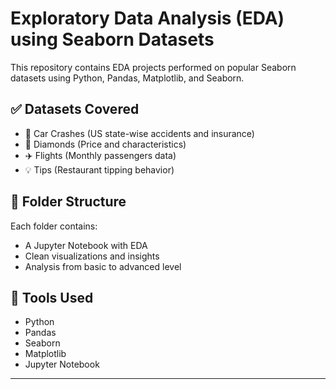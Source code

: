 # Exploratory Data Analysis (EDA) using Seaborn Datasets

This repository contains EDA projects performed on popular Seaborn datasets using Python, Pandas, Matplotlib, and Seaborn.

## ✅ Datasets Covered

- 🚗 Car Crashes (US state-wise accidents and insurance)
- 💎 Diamonds (Price and characteristics)
- ✈️ Flights (Monthly passengers data)
- 💡 Tips (Restaurant tipping behavior)



## 📁 Folder Structure

Each folder contains:
- A Jupyter Notebook with EDA
- Clean visualizations and insights
- Analysis from basic to advanced level

## 🔧 Tools Used

- Python
- Pandas
- Seaborn
- Matplotlib
- Jupyter Notebook

---



